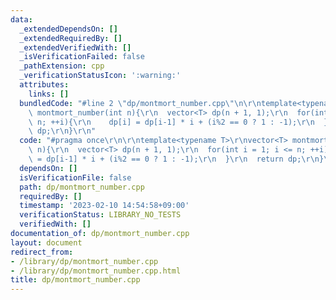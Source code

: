 ```yaml
---
data:
  _extendedDependsOn: []
  _extendedRequiredBy: []
  _extendedVerifiedWith: []
  _isVerificationFailed: false
  _pathExtension: cpp
  _verificationStatusIcon: ':warning:'
  attributes:
    links: []
  bundledCode: "#line 2 \"dp/montmort_number.cpp\"\n\r\ntemplate<typename T>\r\nvector<T>\
    \ montmort_number(int n){\r\n  vector<T> dp(n + 1, 1);\r\n  for(int i = 1; i <=\
    \ n; ++i){\r\n    dp[i] = dp[i-1] * i + (i%2 == 0 ? 1 : -1);\r\n  }\r\n  return\
    \ dp;\r\n}\r\n"
  code: "#pragma once\r\n\r\ntemplate<typename T>\r\nvector<T> montmort_number(int\
    \ n){\r\n  vector<T> dp(n + 1, 1);\r\n  for(int i = 1; i <= n; ++i){\r\n    dp[i]\
    \ = dp[i-1] * i + (i%2 == 0 ? 1 : -1);\r\n  }\r\n  return dp;\r\n}\r\n"
  dependsOn: []
  isVerificationFile: false
  path: dp/montmort_number.cpp
  requiredBy: []
  timestamp: '2023-02-10 14:54:58+09:00'
  verificationStatus: LIBRARY_NO_TESTS
  verifiedWith: []
documentation_of: dp/montmort_number.cpp
layout: document
redirect_from:
- /library/dp/montmort_number.cpp
- /library/dp/montmort_number.cpp.html
title: dp/montmort_number.cpp
---
```

